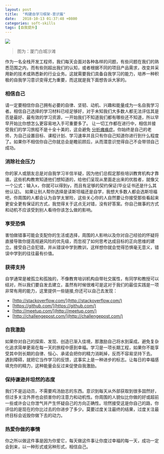 ```yaml
---
layout: post
title:  "构建自学习框架-意识篇"
date:   2018-10-13 01:37:48 +0800
categories: soft-skills
tags: [自我提升]
---
```

![](https://pandao.github.io/editor.md/examples/images/8.jpg)

> 图为：厦门白城沙滩

作为一名全栈开发工程师，我们每天会面对各种各样的问题，有些问题在我们的熟悉范围之内，而有些则超出我们的认知，或者根据不同的项目产品需求，改变并采用新的技术或熟悉新的行业业务。这就需要我们具备自我学习的能力，培养一种积极的自我学习意识变得尤为重要，而这就是我下面想告诉大家的。
### 相信自己

请一定要相信你自己拥有必要的自律、坚韧、动机、兴趣和能量成为一名自我学习者。相信自己选择的学习材料已经足够好，对于未知我们大多数人都无法评估其是否是最好、最有效的学习资源，一开始我们不知道我们都有哪些还不知道，所以早早开始比你想怎么更容易地入手可重要多了。
让一切工作都在进行中，相信并接受我们的学习旅程不是十全十美的，这会避免 [分析瘫痪症](https://en.wikipedia.org/wiki/Analysis_paralysis)。你始终是自己的老师，为自己设置目标、课程计划、学习速率并且只有你自己知道你进行到什么程度了。如果你不相信你自己你就总会是瞻前顾后，从而潜意识觉得自己不会带领自己成功。

### 消除社会压力

你的家人或朋友总是对自我学习半信半疑，因为他们总假定那些培训教育机构才靠谱。这些机构教育知道他们想知道的，给他们呈现从里面走出来的优胜者，就像又一个公式：输入x，你就可以得到y，而且有足够的契约保证(毕业证书还是什么其他认证)。
如果让别人帮你选择是读斯坦福还是自学，我想大多数人都会选斯坦福吧，你周围的人都会认为自学太冒险，这些关心你的人自然要让你接受那些看起来更安全更有保证的方式，我觉得关于这点无对错，没有好答案。你自己做事的方式和动机不应该受到别人看待你该怎么做的影响。

### 享受恐惧

害怕做错事可能会支配你的生活或选择，周围的人影响以及你对自己经验的怀疑将直接导致你提高规避风险的优先级，而忽视了如何思考达成目标的正向思维的建立。接受自己会犯错，并从错误中学到教训，这样想你就会觉得恐惧毫无意义，错误中学到的往往最有价值。

### 获得支持

自学通常是被孤立和孤独的，不像教育培训机构自带社交属性，有同学和教授可以结对，所以我们要自发去建立，虽然有时候很难可是这对于我们的最佳实践是一项非常有用的能力，这里提供一些链接,你还可以自己去发现：

- [http://stackoverflow.com/](http://stackoverflow.com/)
- [https://github.com/](https://github.com/)
- [http://meetup.com/](http://meetup.com/)
- [http://challengepost.com/](http://challengepost.com/)

### 自我激励

如果你对自己的探索、发现、创造已渐入佳境，那激励自己将水到渠成。避免复杂化追求简单更易在每一天的旅程中感到幸福。学习是一项长期工程，如果你不能享受其中则长期的自律、恒心、承诺会把你的精力消耗掉，反而不容易坚持下去。
遇到障碍，就把它当作学习的反馈，这事实上是一种进步的标志。让每日的幸福感填充你的精力，这种能量会反过来促使自我激励。

### 保持谦逊并坦然的态度
我们不是运动员，不需要鸡汤励志的东西。意识到每天从外部获取到很多固然好，但过多关注外界也会损害你的注意力和动机性。你周围的人貌似比你做的好或超前一些或许会让你泄气并产生怀疑自己的方向正确性。坦然接受这是你自己的路，你评估的是现在的你比过去的你进步了多少。莫要过度关注最终的结果，过度关注最终目标会诋毁你做下去的动力。

### 热爱你做的事情
你之所以做这件事是因为你爱它，每天做这件事让你度过幸福的每一天，成功一定会到来，以一种形式或另种形式，相信自己。